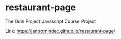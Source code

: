 # restaurant-page
The Odin Project Javascript Course Project

Link: https://janbornindec.github.io/restaurant-page/